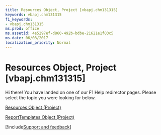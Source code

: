 ```yaml
---
title: Resources Object, Project [vbapj.chm131315]
keywords: vbapj.chm131315
f1_keywords:
- vbapj.chm131315
ms.prod: office
ms.assetid: 4e5297ef-d860-492b-bdbe-21621e1f03c5
ms.date: 06/08/2017
localization_priority: Normal
---
```



# Resources Object, Project [vbapj.chm131315]

Hi there! You have landed on one of our F1 Help redirector pages. Please select the topic you were looking for below.

[Resources Object (Project)](http://msdn.microsoft.com/library/84f8357a-358b-f2ae-e164-65c0c5abd383%28Office.15%29.aspx)

[ReportTemplates Object (Project)](http://msdn.microsoft.com/library/01928892-d57c-8344-05db-d95008b4ba74%28Office.15%29.aspx)

[!include[Support and feedback](~/includes/feedback-boilerplate.md)]